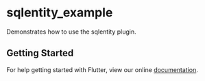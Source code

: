 # sqlentity_example

Demonstrates how to use the sqlentity plugin.

## Getting Started

For help getting started with Flutter, view our online
[documentation](https://flutter.io/).
